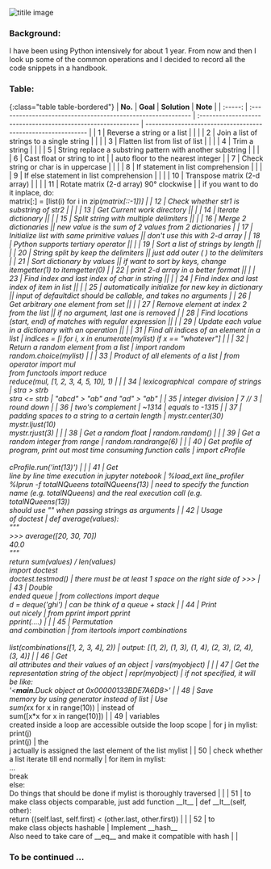![titile image](https://images.pexels.com/photos/459225/pexels-photo-459225.jpeg?auto=compress&cs=tinysrgb&dpr=2&h=650&w=940)

### Background: 

I have been using Python intensively for about 1 year. From now and then I look up some of the common operations and I decided to record all the code snippets in a handbook.



### Table:

{:class="table table-bordered"}
| **No.** | **Goal**                                                     | **Solution**                                                 | **Note**                                                     |
| :-----: | :----------------------------------------------------------- | :----------------------------------------------------------- | ------------------------------------------------------------ |
|    1    | Reverse a string or a list                                   | <script src="https://gist.github.com/Wizna/6d8bc2a47af1ce6a83af4e5227eb9e00.js"></script> |                                                              |
|    2    | Join a list of strings to a single string                    | <script src="https://gist.github.com/Wizna/2a9441980881bbe6b48c33209fe7b707.js"></script> |                                                              |
|    3    | Flatten list from list of list                               | <script src="https://gist.github.com/Wizna/dc4030c27711837cb9a25b7e8947a350.js"></script> |                                                              |
|    4    | Trim a string                                                | <script src="https://gist.github.com/Wizna/0c311864524f81fe97ac806a76c952ed.js"></script> |                                                              |
|    5    | String replace a substring pattern with another substring    | <script src="https://gist.github.com/Wizna/c60bbc4311f2558a485d73782763a969.js"></script> |                                                              |
|    6    | Cast  float or string to int                                 | <script src="https://gist.github.com/Wizna/9d21335f5e1b1480943291baa2bcc937.js"></script> | auto floor to the nearest integer                            |
|    7    | Check string or char is in uppercase                         | <script src="https://gist.github.com/Wizna/64954a71afc77409f7a2de4bc9f74e06.js"></script> |                                                              |
|    8    | If statement in list comprehension                           | <script src="https://gist.github.com/Wizna/3bf49baa3474d06a8370d8b85644abb6.js"></script> |                                                              |
|    9    | If else statement in list comprehension                      | <script src="https://gist.github.com/Wizna/4d601d45ccc8898dc9933347220c0418.js"></script> |                                                              |
|   10    | Transpose matrix  (2-d array)                                | <script src="https://gist.github.com/Wizna/dd1a8fe4cf60b0615e494f95995c52f5.js"></script> |                                                              |
|   11    | Rotate matrix (2-d array) 90° clockwise                      | <script src="https://gist.github.com/Wizna/e3d5d3a751d46d1878389414f5eaf54e.js"></script> | if you want to do it inplace, do:<br> matrix[:] = [list(i) for i in zip(*matrix[::-1])] |
|   12    | Check whether str1 is substring of str2                      | <script src="https://gist.github.com/Wizna/33f31800ca91c758a91317d02d936621.js"></script> |                                                              |
|   13    | Get Current work directory                                   |<script src="https://gist.github.com/Wizna/06ee52f94721174be1f57f9fcd4f7abc.js"></script>|                                                              |
|   14    | Iterate dictionary                                           |<script src="https://gist.github.com/Wizna/ebf9a0ac9ce22be8371a6fecc780bd43.js"></script>|                                                              |
|   15    | Split string with multiple delimiters                        |<script src="https://gist.github.com/Wizna/ad6b80caf927199b3e2b97d62d6f150d.js"></script>|                                                              |
|   16    | Merge 2 dictionaries                                         |<script src="https://gist.github.com/Wizna/02b847f2d7d0d2f5d567a3498be6dbd8.js"></script>| new value is the sum of 2 values from 2 dictionaries         |
|   17    | Initialize list with same primitive values                   |<script src="https://gist.github.com/Wizna/eec92c9df23ff060e668cab66af38683.js"></script>| don't use this with 2-d array                                |
|   18    | Python supports tertiary  operator                           |<script src="https://gist.github.com/Wizna/5db4ad894e84f71342aec96837891618.js"></script>|                                                              |
|   19    | Sort a list of strings by length                             |<script src="https://gist.github.com/Wizna/37dee80ca3f2e7765347869338dfe2b0.js"></script>|                                                              |
|   20    | String split by keep the delimiters                          |<script src="https://gist.github.com/Wizna/26d45847b5722a19e5e1dd78dd9b228e.js"></script>| just add outer ( ) to the delimiters                         |
|   21    | Sort dictionary by values                                    |<script src="https://gist.github.com/Wizna/a856d92284ab6826eb5d1d3f95c17033.js"></script>| if want to sort by keys, change itemgetter(1) to itemgetter(0) |
|   22    | print 2-d array in a better format                           |<script src="https://gist.github.com/Wizna/55f9f822d2f0cc0dc3b2d7672b228f53.js"></script>|                                                              |
|   23    | Find index and last index of char in string                  |<script src="https://gist.github.com/Wizna/e38e712340acbae8cdaef30a354ee57c.js"></script>|                                                              |
|   24    | Find index and last index of item in list                    |<script src="https://gist.github.com/Wizna/c0a4b572620424c8d2a90d35e0974360.js"></script>|                                                              |
|   25    | automatically initialize for new key in dictionary           |<script src="https://gist.github.com/Wizna/ef2cd913789c6cfbf05300d6bcf9516a.js"></script>| input of defaultdict should be callable, and takes no arguments |
|   26    | Get arbitrary one element from set                           |<script src="https://gist.github.com/Wizna/5b08eb64d09336bf20154e613dfda93d.js"></script>|                                                              |
|   27    | Remove element at index 2 from the list                      |<script src="https://gist.github.com/Wizna/5aa59100f6954c7337a09234debbd050.js"></script>| if no argument, last one is removed                          |
|   28    | Find locations (start, end) of matches with regular expression |<script src="https://gist.github.com/Wizna/a7fc37f549ae5493bc63f50ceca0ca4e.js"></script>|                                                              |
|   29    | Update each value in a dictionary with an operation          |<script src="https://gist.github.com/Wizna/c694b7224769c98838978057f21d725b.js"></script>|                                                              |
|   31    | Find all indices of an element in a list                     | indices = [i for i, x in enumerate(mylist) if x == "whatever"] |                                                              |
|   32    | Return a random element from a list                          | import random<br>random.choice(mylist)                       |                                                              |
|   33    | Product of all elements of a list                            | from operator import mul<br>from functools import reduce<br>reduce(mul, [1, 2, 3, 4, 5, 10], 1) |                                                              |
|   34    | lexicographical  compare of strings                          | stra > strb <br>stra <= strb                                 | "abcd" > "ab" and "ad" > "ab"                                |
|   35    | integer division                                             | 7 // 3                                                       | round down                                                   |
|   36    | two's complement                                             | ~1314                                                        | equals to -1315                                              |
|   37    | padding spaces to a string to a certain length               | mystr.center(30)<br>mystr.ljust(10)<br>mystr.rjust(3)        |                                                              |
|   38    | Get a random float                                           | random.random()                                              |                                                              |
|   39    | Get a random integer from range                              | random.randrange(6)                                          |                                                              |
|   40    | Get profile of<br/>program, print out most time consuming function calls | import cProfile<br/><br/>cProfile.run('int(13)')             |                                                              |
|   41    | Get<br/>line by line time execution in jupyter notebook      | %load_ext line_profiler<br/>%lprun -f totalNQueens totalNQueens(13) | need to specify the function name (e.g. totalNQueens) and the real execution call (e.g. totalNQueens(13))<br/>should use "" when passing strings as arguments |
|   42    | Usage<br/>of doctest                                         | def average(values):<br/>    """<br/>    >>> average([20, 30, 70])<br/>    40.0<br/>    """<br/>    return sum(values) / len(values)<br/>import doctest<br/>doctest.testmod() | there must be at least 1 space on the right side of >>>      |
|   43    | Double<br/>ended queue                                       | from collections import deque<br/>d = deque('ghi')           | can be think of a queue + stack                              |
|   44    | Print<br/>out nicely                                         | from pprint import pprint<br/>pprint(….)                     |                                                              |
|   45    | Permutation<br/>and combination                              | from itertools import combinations<br/><br/>list(combinations([1, 2, 3, 4], 2)) | output: [(1, 2), (1, 3), (1, 4), (2, 3), (2, 4), (3, 4)]     |
|   46    | Get<br/>all attributes and their values of an object         | vars(myobject)                                               |                                                              |
|   47    | Get the<br/>representation string of the object              | repr(myobject)                                               | if not specified, it will be like:<br/>'<__main__.Duck object at 0x00000133BDE7A6D8>' |
|   48    | Save<br/>memory by using generator instead of list           | Use <br/>sum(x*x for x in range(10))                         | instead of <br/>sum([x*x for x in range(10)])                |
|   49    | variables<br/>created inside a loop are accessible outside the loop scope | for j in mylist:<br/>    print(j)<br/>print(j)               | the<br/>j actually is assigned the last element of the list mylist |
|   50    | check whether a list iterate till end normally               | for item in mylist: <br/>    ...<br/>    break<br/>else: <br/>    Do things that should be done if mylist is thoroughly traversed |                                                              |
|   51    | to<br/>make class objects comparable, just add function \_\_lt\_\_ | def \_\_lt\_\_(self, other):<br/>        return ((self.last, self.first) < (other.last, other.first)) |                                                              |
|   52    | to<br/>make class objects hashable                           | Implement \_\_hash\_\_<br/>Also need to take care of \_\_eq\_\_ and make it compatible with hash |                                                              |



### To be continued ...